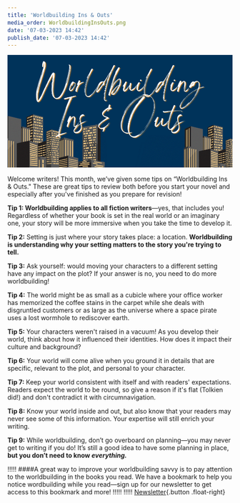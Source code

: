 ```yaml
---
title: 'Worldbuilding Ins & Outs'
media_order: WorldbuildingInsOuts.png
date: '07-03-2023 14:42'
publish_date: '07-03-2023 14:42'
---
```


![Worldbuilding Ins & Outs](WorldbuildingInsOuts.png "Worldbuilding Ins & Outs")

Welcome writers! This month, we’ve given some tips on “Worldbuilding Ins & Outs." These are great tips to review both before you start your novel and especially after you've finished as you prepare for revision!

**Tip 1: Worldbuilding applies to all fiction writers**—yes, that includes you! Regardless of whether your book is set in the real world or an imaginary one, your story will be more immersive when you take the time to develop it. 

**Tip 2:** Setting is just where your story takes place: a location. **Worldbuilding is understanding why your setting matters to the story you're trying to tell.** 

**Tip 3:** Ask yourself: would moving your characters to a different setting have any impact on the plot? If your answer is no, you need to do more worldbuilding!

**Tip 4:** The world might be as small as a cubicle where your office worker has memorized the coffee stains in the carpet while she deals with disgruntled customers or as large as the universe where a space pirate uses a lost wormhole to rediscover earth. 

**Tip 5:** Your characters weren't raised in a vacuum! As you develop their world, think about how it influenced their identities. How does it impact their culture and background?

**Tip 6:** Your world will come alive when you ground it in details that are specific, relevant to the plot, and personal to your character.  

**Tip 7:** Keep your world consistent with itself and with readers' expectations. Readers expect the world to be round, so give a reason if it's flat (Tolkien did!) and don't contradict it with circumnavigation. 

**Tip 8:** Know your world inside and out, but also know that your readers may never see some of this information. Your expertise will still enrich your writing.

**Tip 9:** While worldbuilding, don’t go overboard on planning—you may never get to writing if you do! It’s still a good idea to have some planning in place, **but you don’t need to know *everything.***

!!!!! ####A great way to improve your worldbuilding savvy is to pay attention to the worldbuilding in the books you read. We have a bookmark to help you notice wordbuilding while you read—sign up for our newsletter to get access to this bookmark and more!
!!!!! 
!!!!! [Newsletter](http://eepurl.com/dk655n?target=_blank){.button .float-right}
